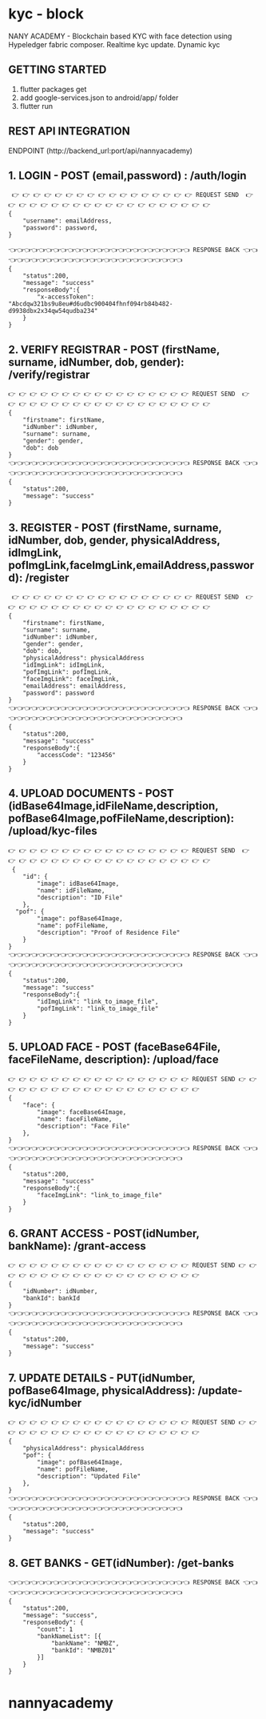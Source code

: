 # kyc - block

NANY ACADEMY - Blockchain based KYC with face detection using Hypeledger fabric composer. Realtime kyc update. Dynamic kyc 

## GETTING STARTED
1. flutter packages get
2. add google-services.json to android/app/ folder
3. flutter run


## REST API INTEGRATION

ENDPOINT (http://backend_url:port/api/nannyacademy)
## 1. LOGIN - POST    (email,password) : /auth/login

     👉 👉 👉 👉 👉 👉 👉 👉 👉 👉 👉 👉 👉 👉 👉 👉 👉 REQUEST SEND  👉 👉 👉 👉 👉 👉 👉 👉 👉 👉 👉 👉 👉 👉 👉 👉 👉 👉 👉 👉
    {
        "username": emailAddress,
        "password": password,
    }
    
    👈👈👈👈👈👈👈👈👈👈👈👈👈👈👈👈👈👈👈👈👈👈👈👈👈 RESPONSE BACK 👈👈👈👈👈👈👈👈👈👈👈👈👈👈👈👈👈👈👈👈👈👈👈👈👈👈
    {
        "status":200,
        "message": "success"
        "responseBody":{
            "x-accessToken": "Abcdqw321bs9u8eu#d6udbc900404fhnf094rb84b482-d9938dbx2x34qw54qudba234"
        }
    }


## 2. VERIFY REGISTRAR - POST  (firstName, surname, idNumber, dob, gender): /verify/registrar

    👉 👉 👉 👉 👉 👉 👉 👉 👉 👉 👉 👉 👉 👉 👉 👉 👉 REQUEST SEND  👉 👉 👉 👉 👉 👉 👉 👉 👉 👉 👉 👉 👉 👉 👉 👉 👉 👉 👉 👉
    {
        "firstname": firstName,
        "idNumber": idNumber,
        "surname": surname,
        "gender": gender,
        "dob": dob
    }
    👈👈👈👈👈👈👈👈👈👈👈👈👈👈👈👈👈👈👈👈👈👈👈👈👈 RESPONSE BACK 👈👈👈👈👈👈👈👈👈👈👈👈👈👈👈👈👈👈👈👈👈👈👈👈👈👈
    {
        "status":200,
        "message": "success"
    }


## 3. REGISTER - POST  (firstName, surname, idNumber, dob, gender, physicalAddress, idImgLink, pofImgLink,faceImgLink,emailAddress,password): /register

     👉 👉 👉 👉 👉 👉 👉 👉 👉 👉 👉 👉 👉 👉 👉 👉 👉 REQUEST SEND  👉 👉 👉 👉 👉 👉 👉 👉 👉 👉 👉 👉 👉 👉 👉 👉 👉 👉 👉 👉
    {
        "firstname": firstName,
        "surname": surname,
        "idNumber": idNumber,
        "gender": gender,
        "dob": dob,
        "physicalAddress": physicalAddress
        "idImgLink": idImgLink,
        "pofImgLink": pofImgLink,
        "faceImgLink": faceImgLink,
        "emailAddress": emailAddress,
        "password": password 
    }
    👈👈👈👈👈👈👈👈👈👈👈👈👈👈👈👈👈👈👈👈👈👈👈👈👈 RESPONSE BACK 👈👈👈👈👈👈👈👈👈👈👈👈👈👈👈👈👈👈👈👈👈👈👈👈👈👈
    {
        "status":200,
        "message": "success"
        "responseBody":{
            "accessCode": "123456"
        }
    }


## 4. UPLOAD DOCUMENTS - POST  (idBase64Image,idFileName,description, pofBase64Image,pofFileName,description): /upload/kyc-files
    👉 👉 👉 👉 👉 👉 👉 👉 👉 👉 👉 👉 👉 👉 👉 👉 👉 REQUEST SEND  👉 👉 👉 👉 👉 👉 👉 👉 👉 👉 👉 👉 👉 👉 👉 👉 👉 👉 👉 👉 
     {
        "id": {
            "image": idBase64Image,
            "name": idFileName,
            "description": "ID File"
        },
      "pof": {
            "image": pofBase64Image,
            "name": pofFileName,
            "description": "Proof of Residence File"
        }
    }
    👈👈👈👈👈👈👈👈👈👈👈👈👈👈👈👈👈👈👈👈👈👈👈👈👈 RESPONSE BACK 👈👈👈👈👈👈👈👈👈👈👈👈👈👈👈👈👈👈👈👈👈👈👈👈👈👈
    {
        "status":200,
        "message": "success"
        "responseBody":{
            "idImgLink": "link_to_image_file",
            "pofImgLink": "link_to_image_file"
        }
    }


## 5. UPLOAD FACE - POST (faceBase64File, faceFileName, description): /upload/face
    👉 👉 👉 👉 👉 👉 👉 👉 👉 👉 👉 👉 👉 👉 👉 👉 👉 REQUEST SEND 👉 👉 👉 👉 👉 👉 👉 👉 👉 👉 👉 👉 👉 👉 👉 👉 👉 👉 👉 👉
    {
        "face": {
            "image": faceBase64Image,
            "name": faceFileName,
            "description": "Face File"
        },
    }
    👈👈👈👈👈👈👈👈👈👈👈👈👈👈👈👈👈👈👈👈👈👈👈👈👈 RESPONSE BACK 👈👈👈👈👈👈👈👈👈👈👈👈👈👈👈👈👈👈👈👈👈👈👈👈👈👈
    {
        "status":200,
        "message": "success"
        "responseBody":{
            "faceImgLink": "link_to_image_file"
        }
    }


## 6. GRANT ACCESS - POST(idNumber, bankName): /grant-access
    👉 👉 👉 👉 👉 👉 👉 👉 👉 👉 👉 👉 👉 👉 👉 👉 👉 REQUEST SEND 👉 👉 👉 👉 👉 👉 👉 👉 👉 👉 👉 👉 👉 👉 👉 👉 👉 👉 👉 👉
    {
        "idNumber": idNumber,
        "bankId": bankId
    }
    👈👈👈👈👈👈👈👈👈👈👈👈👈👈👈👈👈👈👈👈👈👈👈👈👈 RESPONSE BACK 👈👈👈👈👈👈👈👈👈👈👈👈👈👈👈👈👈👈👈👈👈👈👈👈👈👈
    {
        "status":200,
        "message": "success"
    }


## 7. UPDATE DETAILS - PUT(idNumber, pofBase64Image, physicalAddress): /update-kyc/idNumber
    👉 👉 👉 👉 👉 👉 👉 👉 👉 👉 👉 👉 👉 👉 👉 👉 👉 REQUEST SEND 👉 👉 👉 👉 👉 👉 👉 👉 👉 👉 👉 👉 👉 👉 👉 👉 👉 👉 👉 👉
    {
        "physicalAddress": physicalAddress
        "pof": {
            "image": pofBase64Image,
            "name": pofFileName,
            "description": "Updated File"
        },
    }
    👈👈👈👈👈👈👈👈👈👈👈👈👈👈👈👈👈👈👈👈👈👈👈👈👈 RESPONSE BACK 👈👈👈👈👈👈👈👈👈👈👈👈👈👈👈👈👈👈👈👈👈👈👈👈👈👈
    {
        "status":200,
        "message": "success"
    }

## 8. GET BANKS - GET(idNumber): /get-banks
    👈👈👈👈👈👈👈👈👈👈👈👈👈👈👈👈👈👈👈👈👈👈👈👈👈 RESPONSE BACK 👈👈👈👈👈👈👈👈👈👈👈👈👈👈👈👈👈👈👈👈👈👈👈👈👈👈
    {
        "status":200,
        "message": "success",
        "responseBody": {
            "count": 1
            "bankNameList": [{
                "bankName": "NMBZ",
                "bankId": "NMBZ01"
            }]
        }
    }
# nannyacademy
